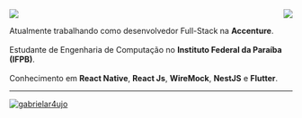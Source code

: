 <img  align='right' src="https://github-readme-stats.vercel.app/api?username=gabrielar4ujo&show_icons=true&title_color=783c00&text_color=af552e&icon_color=783c00&bg_color=f8efd4&cache_seconds=2300">

<img src="https://img.shields.io/static/v1?label=Overview&message=Antonio Gabriel&color=f8efd4&style=for-the-badge&logo=GitHub">

<p>

Atualmente trabalhando como desenvolvedor Full-Stack na **Accenture**.<br/><br/>
Estudante de Engenharia de Computação no **Instituto Federal da Paraíba (IFPB)**.<br/><br/>
Conhecimento em **React Native**, **React Js**, **WireMock**, **NestJS** e **Flutter**.<br/>

</p>
<hr>


[![gabrielar4ujo](https://github-readme-stats.vercel.app/api/top-langs/?username=gabrielar4ujo&hide=html&layout=compact=true&theme=default)](https://github.com/gabrielar4ujo/)

